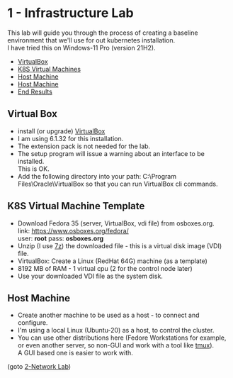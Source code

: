 # 1 - Infrastructure Lab

This lab will guide you through the process of creating a baseline environment that we'll use for out kubernetes installation.  
I have tried this on Windows-11 Pro (version 21H2).

- [VirtualBox](#Virtual-Box)
- [K8S Virtual Machines](#K8S-Virtual-Machines)
- [Host Machine](#Host-Machine)
- [Host Machine](#Host-Machine)
- [End Results](#End-Results)


## Virtual Box

- install (or upgrade) [VirtualBox](https://www.virtualbox.org/wiki/Downloads)
- I am using 6.1.32 for this installation.
- The extension pack is not needed for the lab.
- The setup program will issue a warning about an interface to be installed.  
This is OK.
- Add the following directory into your path:
    C:\Program Files\Oracle\VirtualBox
  so that you can run VirtualBox cli commands.

## K8S Virtual Machine Template

- Download Fedora 35 (server, VirtualBox, vdi file) from osboxes.org.  
    link: https://www.osboxes.org/fedora/  
    user: **root**    pass: **osboxes.org**
- Unzip (I use [7z](https://www.7-zip.org/download.html)) the downloaded file - this is a virtual disk image (VDI) file.
- VirtualBox: Create a Linux (RedHat 64G) machine (as a template)
- 8192 MB of RAM - 1 virtual cpu (2 for the control node later)
- Use your downloaded VDI file as the system disk.


## Host Machine

- Create another machine to be used as a host - to connect and configure.
- I'm using a local Linux (Ubuntu-20) as a host, to control the cluster.
- You can use other distributions here (Fedore Workstations for example, or even another server, so non-GUI and work with a tool like [tmux](https://linuxize.com/post/getting-started-with-tmux/)).  
A GUI based one is easier to work with.  

(goto [2-Network Lab](https://github.com/YuvalShaul/kubernetes/tree/main/labs/k8s-VirtualBox/A-build/2-network-lab))